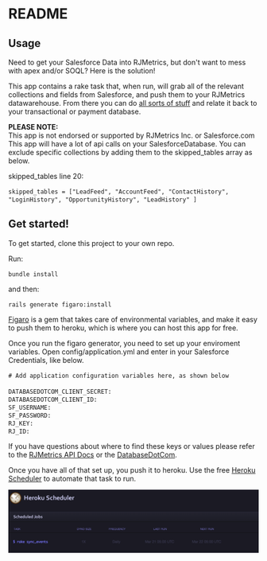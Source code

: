 # README

## Usage

Need to get your Salesforce Data into RJMetrics,
 but don't want to mess with apex and/or SOQL?
Here is the solution!

This app contains a rake task that, when run,
will grab all of the relevant collections and
fields from Salesforce, and push them to your
RJMetrics datawarehouse. From there you can do
[all sorts of stuff](http://rjmetrics.com/product) and relate it back to your
transactional or payment database.

**PLEASE NOTE:**  
This app is not endorsed or supported by RJMetrics Inc. or Salesforce.com
This app will have a lot of api calls on your SalesforceDatabase.
You can exclude specific collections by adding them to the skipped_tables array as below.

skipped_tables line 20:

    skipped_tables = ["LeadFeed", "AccountFeed", "ContactHistory", "LoginHistory", "OpportunityHistory", "LeadHistory" ]



## Get started!
To get started, clone this project to your own repo.

Run:

    bundle install
and then:

    rails generate figaro:install

[Figaro](https://github.com/laserlemon/figaro) is a gem that takes care of
environmental variables, and make it easy to push them to heroku, which is where you can
host this app for free.

Once you run the figaro generator, you need to set up your enviroment variables.
Open config/application.yml and enter in your Salesforce Credentials, like below.

    # Add application configuration variables here, as shown below

    DATABASEDOTCOM_CLIENT_SECRET:
    DATABASEDOTCOM_CLIENT_ID:
    SF_USERNAME:
    SF_PASSWORD:
    RJ_KEY:
    RJ_ID:

If you have questions about where to find these keys or values
please refer to the [RJMetrics API Docs](developers.rjmetrics.com) or the
[DatabaseDotCom](https://github.com/heroku/databasedotcom).

Once you have all of that set up, you push it to heroku. Use the free [Heroku Scheduler](https://addons.heroku.com/scheduler)
to automate that task to run.

![heroku](images/heroku_scheduler.png)
